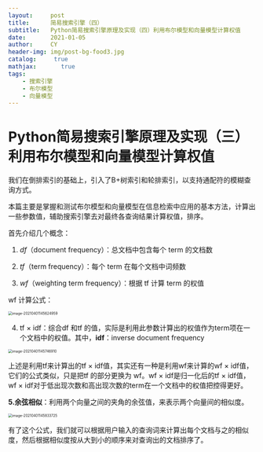 ```yaml
---
layout:     post
title:      简易搜索引擎（四）
subtitle:   Python简易搜索引擎原理及实现（四）利用布尔模型和向量模型计算权值
date:       2021-01-05
author:     CY
header-img: img/post-bg-food3.jpg
catalog: 	 true
mathjax:       true
tags:
    - 搜索引擎
    - 布尔模型
	- 向量模型
---
```




# Python简易搜索引擎原理及实现（三）利用布尔模型和向量模型计算权值

我们在倒排索引的基础上，引入了B+树索引和轮排索引，以支持通配符的模糊查询方式。

本篇主要是掌握和测试布尔模型和向量模型在信息检索中应用的基本方法，计算出一些参数值，辅助搜索引擎去对最终各查询结果计算权值，排序。

首先介绍几个概念：
1. *df*（document frequency）：总文档中包含每个 term 的文档数

2. *tf*（term frequency）：每个 term 在每个文档中词频数

3. *wf*（weighting term frequency）：根据 tf 计算 term 的权值

  wf 计算公式：

  <img src="https://tva1.sinaimg.cn/large/008eGmZEly1gp492tc9dyj30kk02eaas.jpg" alt="image-20210401145624959" style="zoom: 50%;" />

4. tf × idf：综合df 和tf 的值，实际是利用此参数计算出的权值作为term项在一个文档中的权值。其中，**idf**：inverse document frequency

<img src="https://tva1.sinaimg.cn/large/008eGmZEly1gp493fsjnxj30os0jomzc.jpg" alt="image-20210401145746910" style="zoom:50%;" />

上述是利用tf来计算出的tf × idf值，其实还有一种是利用wf来计算的wf × idf值，它们的公式类似，只是把tf 的部分更换为 wf。wf × idf是归一化后的tf × idf值，wf × idf对于低出现次数和高出现次数的term在一个文档中的权值把控得更好。

**5.余弦相似**：利用两个向量之间的夹角的余弦值，来表示两个向量间的相似度。

<img src="https://tva1.sinaimg.cn/large/008eGmZEly1gp4945la4hj30y80u0woh.jpg" alt="image-20210401145833725" style="zoom: 50%;" />

有了这个公式，我们就可以根据用户输入的查询词来计算出每个文档与之的相似度，然后根据相似度按从大到小的顺序来对查询出的文档排序了。

